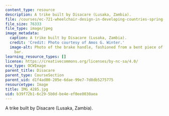 ```yaml
---
content_type: resource
description: A trike built by Disacare (Lusaka, Zambia).
file: /courses/ec-721-wheelchair-design-in-developing-countries-spring-2009/b39f72b16c295b0dbe4eef0ee0030aea_IMG_4285.jpg
file_size: 76333
file_type: image/jpeg
image_metadata:
  caption: A trike built by Disacare (Lusaka, Zambia).
  credit: 'Credit: Photo courtesy of Amos G. Winter.'
  image-alt: Photo of the brake handle, fashioned from a bent piece of round steel
    bar.
learning_resource_types: []
license: https://creativecommons.org/licenses/by-nc-sa/4.0/
ocw_type: OCWImage
parent_title: Disacare
parent_type: CourseSection
parent_uid: d1f4ad80-205e-6dae-99e7-7d8db5275775
resourcetype: Image
title: IMG_4285.jpg
uid: b39f72b1-6c29-5b0d-be4e-ef0ee0030aea
---
```

A trike built by Disacare (Lusaka, Zambia).